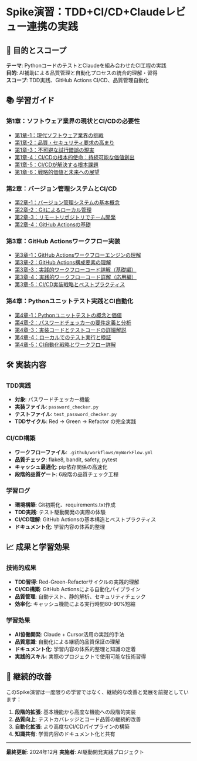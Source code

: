 # Spike演習：TDD+CI/CD+Claudeレビュー連携の実践

## 🎯 目的とスコープ

**テーマ**: PythonコードのテストとClaudeを組み合わせたCI工程の実践  
**目的**: AI補助による品質管理と自動化プロセスの統合的理解・習得  
**スコープ**: TDD実践、GitHub Actions CI/CD、品質管理自動化

## 📚 学習ガイド

### 第1章：ソフトウェア業界の現状とCI/CDの必要性
- [第1章-1：現代ソフトウェア業界の挑戦](doc/cicd/01-1_modern_software_challenges.md)
- [第1章-2：品質・セキュリティ要求の高まり](doc/cicd/01-2_quality_security_demands.md)
- [第1章-3：不可避な試行錯誤の現実](doc/cicd/01-3_inevitable_trial_error.md)
- [第1章-4：CI/CDの根本的使命：持続可能な価値創出](doc/cicd/01-4_cicd_fundamental_mission.md)
- [第1章-5：CI/CDが解決する根本課題](doc/cicd/01-5_cicd_core_solutions.md)
- [第1章-6：戦略的価値と未来への展望](doc/cicd/01-6_strategic_value_future.md)

### 第2章：バージョン管理システムとCI/CD
- [第2章-1：バージョン管理システムの基本概念](doc/cicd/02-1_version_control_fundamentals.md)
- [第2章-2：Gitによるローカル管理](doc/cicd/02-2_git_local_management.md)
- [第2章-3：リモートリポジトリでチーム開発](doc/cicd/02-3_remote_repository_team_development.md)
- [第2章-4：GitHub Actionsの基礎](doc/cicd/02-4_github_actions_fundamentals.md)

### 第3章：GitHub Actionsワークフロー実装
- [第3章-1：GitHub Actionsワークフローエンジンの理解](doc/cicd/03-1_github_actions_workflow_engine.md)
- [第3章-2：GitHub Actions構成要素の理解](doc/cicd/03-2_workflow_file_structure_reference.md)
- [第3章-3：実践的ワークフローコード詳解（基礎編）](doc/cicd/03-3_practical_workflow_code_basics.md)
- [第3章-4：実践的ワークフローコード詳解（応用編）](doc/cicd/03-4_practical_workflow_code_advanced.md)
- [第3章-5：CI/CD実装戦略とベストプラクティス](doc/cicd/03-5_cicd_implementation_strategy.md)

### 第4章：Pythonユニットテスト実践とCI自動化
- [第4章-1：Pythonユニットテストの概念と価値](doc/cicd/04-1_python_unittest_concept.md)
- [第4章-2：パスワードチェッカーの要件定義と分析](doc/cicd/04-2_password_checker_requirements.md)
- [第4章-3：実装コードとテストコードの詳細解説](doc/cicd/04-3_implementation_detailed_analysis.md)
- [第4章-4：ローカルでのテスト実行と検証](doc/cicd/04-4_local_testing_execution.md)
- [第4章-5：CI自動化戦略とワークフロー詳解](doc/cicd/04-5_ci_automation_strategy.md)

## 🛠️ 実装内容

### TDD実践
- **対象**: パスワードチェッカー機能
- **実装ファイル**: `password_checker.py`
- **テストファイル**: `test_password_checker.py`
- **TDDサイクル**: Red → Green → Refactor の完全実践

### CI/CD構築
- **ワークフローファイル**: `.github/workflows/myWorkFlow.yml`
- **品質チェック**: flake8, bandit, safety, pytest
- **キャッシュ最適化**: pip依存関係の高速化
- **段階的品質ゲート**: 6段階の品質チェック工程

### 学習ログ
- **環境構築**: Git初期化、requirements.txt作成
- **TDD実践**: テスト駆動開発の実際の体験
- **CI/CD理解**: GitHub Actionsの基本構造とベストプラクティス
- **ドキュメント化**: 学習内容の体系的整理

## 📈 成果と学習効果

### 技術的成果
- **TDD習得**: Red-Green-Refactorサイクルの実践的理解
- **CI/CD構築**: GitHub Actionsによる自動化パイプライン
- **品質管理**: 自動テスト、静的解析、セキュリティチェック
- **効率化**: キャッシュ機能による実行時間80-90%短縮

### 学習効果
- **AI協働開発**: Claude + Cursor活用の実践的手法
- **品質意識**: 自動化による継続的品質保証の理解
- **ドキュメント化**: 学習内容の体系的整理と知識の定着
- **実践的スキル**: 実際のプロジェクトで使用可能な技術習得

## 🔄 継続的改善

このSpike演習は一度限りの学習ではなく、継続的な改善と発展を前提としています：

1. **段階的拡張**: 基本機能から高度な機能への段階的実装
2. **品質向上**: テストカバレッジとコード品質の継続的改善
3. **自動化拡張**: より高度なCI/CDパイプラインの構築
4. **知識共有**: 学習内容のドキュメント化と共有

---

**最終更新**: 2024年12月
**実施者**: AI駆動開発実践プロジェクト
